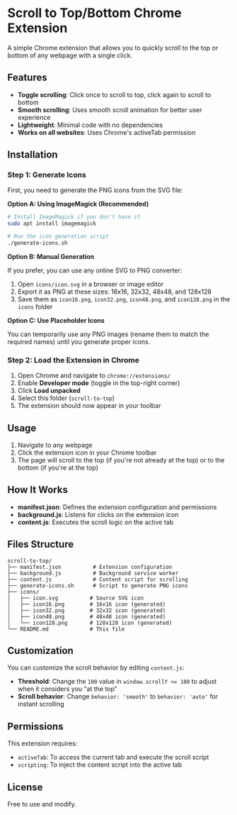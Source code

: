 # Scroll to Top/Bottom Chrome Extension

A simple Chrome extension that allows you to quickly scroll to the top or bottom of any webpage with a single click.

## Features

- **Toggle scrolling**: Click once to scroll to top, click again to scroll to bottom
- **Smooth scrolling**: Uses smooth scroll animation for better user experience
- **Lightweight**: Minimal code with no dependencies
- **Works on all websites**: Uses Chrome's activeTab permission

## Installation

### Step 1: Generate Icons

First, you need to generate the PNG icons from the SVG file:

**Option A: Using ImageMagick (Recommended)**

```bash
# Install ImageMagick if you don't have it
sudo apt install imagemagick

# Run the icon generation script
./generate-icons.sh
```

**Option B: Manual Generation**

If you prefer, you can use any online SVG to PNG converter:

1. Open `icons/icon.svg` in a browser or image editor
2. Export it as PNG at these sizes: 16x16, 32x32, 48x48, and 128x128
3. Save them as `icon16.png`, `icon32.png`, `icon48.png`, and `icon128.png` in the `icons` folder

**Option C: Use Placeholder Icons**

You can temporarily use any PNG images (rename them to match the required names) until you generate proper icons.

### Step 2: Load the Extension in Chrome

1. Open Chrome and navigate to `chrome://extensions/`
2. Enable **Developer mode** (toggle in the top-right corner)
3. Click **Load unpacked**
4. Select this folder (`scroll-to-top`)
5. The extension should now appear in your toolbar

## Usage

1. Navigate to any webpage
2. Click the extension icon in your Chrome toolbar
3. The page will scroll to the top (if you're not already at the top) or to the bottom (if you're at the top)

## How It Works

- **manifest.json**: Defines the extension configuration and permissions
- **background.js**: Listens for clicks on the extension icon
- **content.js**: Executes the scroll logic on the active tab

## Files Structure

```
scroll-to-top/
├── manifest.json          # Extension configuration
├── background.js          # Background service worker
├── content.js             # Content script for scrolling
├── generate-icons.sh      # Script to generate PNG icons
├── icons/
│   ├── icon.svg          # Source SVG icon
│   ├── icon16.png        # 16x16 icon (generated)
│   ├── icon32.png        # 32x32 icon (generated)
│   ├── icon48.png        # 48x48 icon (generated)
│   └── icon128.png       # 128x128 icon (generated)
└── README.md             # This file
```

## Customization

You can customize the scroll behavior by editing `content.js`:

- **Threshold**: Change the `100` value in `window.scrollY <= 100` to adjust when it considers you "at the top"
- **Scroll behavior**: Change `behavior: 'smooth'` to `behavior: 'auto'` for instant scrolling

## Permissions

This extension requires:
- `activeTab`: To access the current tab and execute the scroll script
- `scripting`: To inject the content script into the active tab

## License

Free to use and modify.
